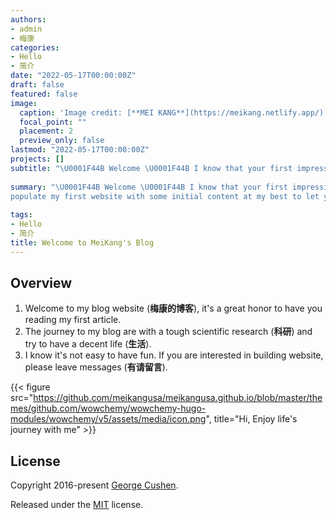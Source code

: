 ```yaml
---
authors:
- admin
- 梅康
categories:
- Hello
- 简介
date: "2022-05-17T00:00:00Z"
draft: false
featured: false
image:
  caption: 'Image credit: [**MEI KANG**](https://meikang.netlify.app/)'
  focal_point: ""
  placement: 2
  preview_only: false
lastmod: "2022-05-17T00:00:00Z"
projects: []
subtitle: "\U0001F44B Welcome \U0001F44B I know that your first impressions are important, I’ve tried my best to populate my first website with some initial content at my best to let you get familiar with me in no time."
  
summary: "\U0001F44B Welcome \U0001F44B I know that your first impressions are important, I’ve tried my best to 
populate my first website with some initial content at my best to let you get familiar with me in no time."
  
tags:
- Hello
- 简介
title: Welcome to MeiKang's Blog
---
```


## Overview

1.  Welcome to my blog website (**梅康的博客**), it's a great honor to have you reading my first article. 
2.  The journey to my blog are with a tough scientific research (**科研**) and try to have a decent life (**生活**).
3.  I know it's not easy to have fun. If you are interested in building website, please leave messages (**有请留言**).

{{< figure src="https://github.com/meikangusa/meikangusa.github.io/blob/master/themes/github.com/wowchemy/wowchemy-hugo-modules/wowchemy/v5/assets/media/icon.png", title="Hi, Enjoy life's journey with me" >}}


## License

Copyright 2016-present [George Cushen](https://georgecushen.com).

Released under the [MIT](https://github.com/wowchemy/wowchemy-hugo-modules/blob/master/LICENSE.md) license.

